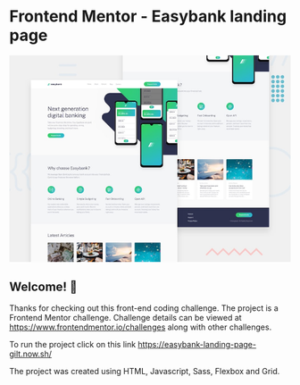 # Frontend Mentor - Easybank landing page

![Design preview for the Easybank landing page coding challenge](./design/desktop-preview.jpg)

## Welcome! 👋

Thanks for checking out this front-end coding challenge. The project is a Frontend Mentor challenge. Challenge details can be viewed at https://www.frontendmentor.io/challenges along with other challenges.

To run the project click on this link https://easybank-landing-page-gilt.now.sh/

The project was created using HTML, Javascript, Sass, Flexbox and Grid.

